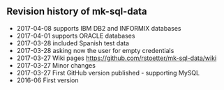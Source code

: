 ## Revision history of mk-sql-data

- 2017-04-08 supports IBM DB2 and INFORMIX databases
- 2017-04-01 supports ORACLE databases
- 2017-03-28 included Spanish test data
- 2017-03-28 asking now the user for empty credentials
- 2017-03-27 Wiki pages https://github.com/rstoetter/mk-sql-data/wiki
- 2017-03-27 Minor changes
- 2017-03-27 First GitHub version published - supporting MySQL
- 2016-06 First version